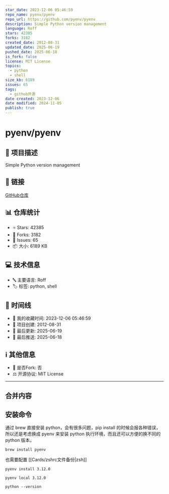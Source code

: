 ```yaml
---
star_date: 2023-12-06 05:46:59
repo_name: pyenv/pyenv
repo_url: https://github.com/pyenv/pyenv
description: Simple Python version management
language: Roff
stars: 42385
forks: 3182
created_date: 2012-08-31
updated_date: 2025-06-19
pushed_date: 2025-06-18
is_fork: false
license: MIT License
topics:
  - python
  - shell
size_kb: 6189
issues: 65
tags:
  - github开源
date created: 2023-12-06
date modified: 2024-11-05
publish: true
---
```



# pyenv/pyenv

## 📝 项目描述

Simple Python version management

## 🔗 链接

[GitHub仓库](https://github.com/pyenv/pyenv)

## 📊 仓库统计

- ⭐ Stars: 42385
- 🍴 Forks: 3182
- 🐛 Issues: 65
- 📦 大小: 6189 KB

## 💻 技术信息

- 🔤 主要语言: Roff
- 🏷️ 标签: python, shell

## 📅 时间线

- 🌟 我的收藏时间: 2023-12-06 05:46:59
- 🎂 项目创建: 2012-08-31
- 🔄 最后更新: 2025-06-19
- 🚀 最后推送: 2025-06-18

## ℹ️ 其他信息

- 🔀 是否Fork: 否
- ⚖️ 开源协议: MIT License


---

## 合并内容


## 安装命令

通过 brew 直接安装 python，会有很多问题，pip install 的时候会报各种错误，所以还是考虑换成 pyenv 来安装 python 执行环境，而且还可以方便的换不同的 python 版本。

```
brew install pyenv
```

也需要配置 [[Cards/zshrc文件备份\|zsh]]

```
pyenv install 3.12.0

pyenv local 3.12.0

python --version
```